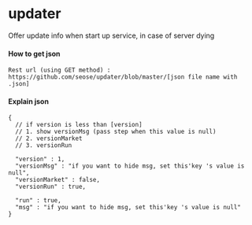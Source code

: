 # updater
Offer update info when start up service, in case of server dying

#### How to get json
```
Rest url (using GET method) :
https://github.com/seose/updater/blob/master/[json file name with .json]
```


#### Explain json
```
{
  // if version is less than [version]
  // 1. show versionMsg (pass step when this value is null)
  // 2. versionMarket
  // 3. versionRun

  "version" : 1,
  "versionMsg" : "if you want to hide msg, set this'key 's value is null",
  "versionMarket" : false,
  "versionRun" : true,

  "run" : true,
  "msg" : "if you want to hide msg, set this'key 's value is null"
}
```

